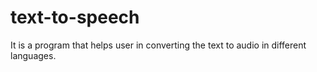 # text-to-speech
It is a program that helps user in converting the text to audio in different languages.

